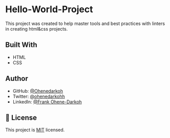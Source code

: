 # Hello-World-Project

This project was created to help master tools and best practices with linters in creating html&css projects.


## Built With

- HTML
- CSS


## Author


- GitHub: [@Ohenedarkoh](https://github.com/Ohenedarkoh)
- Twitter: [@ohenedarkohh](https://twitter.com/home?lang=en/ohenedarkohh)
- LinkedIn: [@Frank Ohene-Darkoh](https://www.linkedin.com/in/frank-ohene-darkoh-44412222b/)


## 📝 License

This project is [MIT](./MIT.md) licensed.